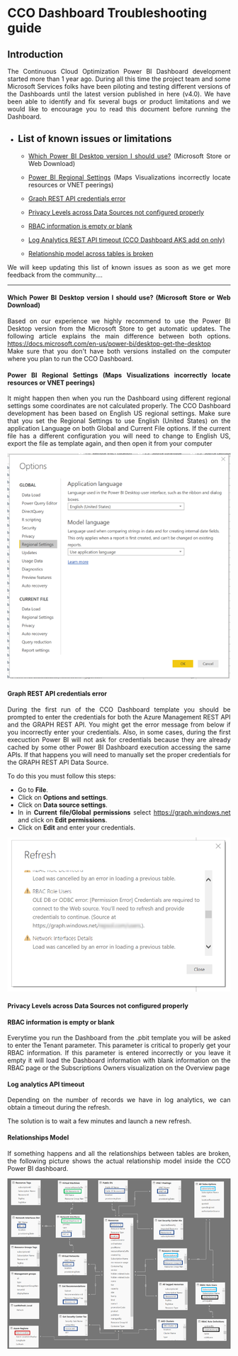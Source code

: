# CCO Dashboard Troubleshooting guide
<div style="text-align: justify">

## Introduction
The Continuous Cloud Optimization Power BI Dashboard development started more than 1 year ago. During all this time the project team and some Microsoft Services folks have been piloting and testing different versions of the Dashboards until the latest version published in here (v4.0). We have been able to identify and fix several bugs or product limitations and we would like to encourage you to read this document before running the Dashboard.

- ## List of known issues or limitations
    - [Which Power BI Desktop version I should use?](TroubleshootingGuide.md#Which-Power-BI-Desktop-version-I-should-use?)  (Microsoft Store or  Web Download)
    - [Power BI Regional Settings](TroubleshootingGuide.md#Power-BI-Regional-Settings)
    (Maps Visualizations incorrectly locate resources or VNET peerings)
    - [Graph REST API credentials error](TroubleshootingGuide.md#Graph-REST-API-credentials-error)

    - [Privacy Levels across Data Sources not configured properly](TroubleshootingGuide.md#Privacy-Level-across-Data-Sources-not-configured-properly)

    - [RBAC information is empty or blank](TroubleshootingGuide.md#RBAC-information-is-empty-or-blank)

    - [Log Analytics REST API timeout (CCO Dashboard AKS add on only)](TroubleshootingGuide.md#Log-Analytics-REST-API-timeout)

    - [Relationship model across tables is broken]()

We will keep updating this list of known issues as soon as we get more feedback from the community....
   
----------------------------------
#### Which Power BI Desktop version I should use? (Microsoft Store or Web Download)

Based on our experience we highly recommend to use the Power BI Desktop version from the Microsoft Store to get automatic updates. The following article explains the main difference between both options. https://docs.microsoft.com/en-us/power-bi/desktop-get-the-desktop <br>
Make sure that you don't have both versions installed on the computer where you plan to run the CCO Dashboard.

#### Power BI Regional Settings (Maps Visualizations incorrectly locate resources or VNET peerings)

It might happen then when you run the Dashboard using different regional settings some coordinates are not calculated properly. The CCO Dashboard development has been based on English US regional settings. Make sure that you set the Regional Settings to use English (United States) on the application Language on both Global and Current File options. If the current file has a different configuration you will need to change to English US, export the file as template again, and then open it from your computer

![localel](/install/images/locale_options_powerBI.PNG)

#### Graph REST API credentials error

During the first run of the CCO Dashboard template you should be prompted to enter the credentials for both the Azure Management REST API and the GRAPH REST API. You might get the error message from below if you incorrectly enter your credentials. Also, in some cases, during the first execuction Power BI will not ask for credentials because they are already cached by some other Power BI Dashboard execution accessing the same APIs. If that happens you will need to manually set the proper credentials for the GRAPH REST API Data Source.

To do this you must follow this steps:

- Go to **File**.
- Click on **Options and settings**.
- Click on **Data source settings**.
- In in **Current file/Global permissions** select https://graph.windows.net and click on **Edit permissions**.
- Click on **Edit** and enter your credentials.

![graph apil](/install/images/problem_graph_api.png)




#### Privacy Levels across Data Sources not configured properly

#### RBAC information is empty or blank

Everytime you run the Dashboard from the .pbit template you will be asked to enter the Tenant parameter. This parameter is critical to properly get your RBAC information. If this parameter is entered incorrectly or you leave it empty it will load the Dashboard information with blank information on the RBAC page or the Subscriptions Owners visualization on the Overview page



#### Log analytics API timeout

Depending on the number of records we have in log analytics, we can obtain a timeout during the refresh.

The solution is to wait a few minutes and launch a new refresh.

#### Relationships Model

If something happens and all the relationships between tables are broken, the following picture shows the actual relationship model inside the CCO Power BI dashboard.

![relationship model](/install/images/RelationshipsModel.PNG)


